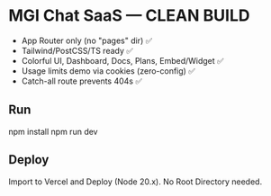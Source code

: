 # MGI Chat SaaS — CLEAN BUILD
- App Router only (no "pages" dir) ✅
- Tailwind/PostCSS/TS ready ✅
- Colorful UI, Dashboard, Docs, Plans, Embed/Widget ✅
- Usage limits demo via cookies (zero-config) ✅
- Catch-all route prevents 404s ✅

## Run
npm install
npm run dev

## Deploy
Import to Vercel and Deploy (Node 20.x). No Root Directory needed.

